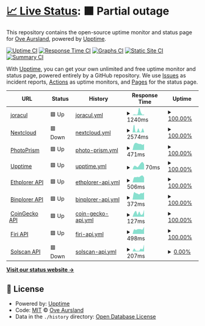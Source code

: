# [📈 Live Status](https://jeircul.github.io/upptime/): <!--live status--> **🟧 Partial outage**

This repository contains the open-source uptime monitor and status page for [Ove Aursland](https://jeircul.github.io/upptime/), powered by [Upptime](https://github.com/upptime/upptime).

[![Uptime CI](https://github.com/jeircul/upptime/workflows/Uptime%20CI/badge.svg)](https://github.com/jeircul/upptime/actions?query=workflow%3A%22Uptime+CI%22)
[![Response Time CI](https://github.com/jeircul/upptime/workflows/Response%20Time%20CI/badge.svg)](https://github.com/jeircul/upptime/actions?query=workflow%3A%22Response+Time+CI%22)
[![Graphs CI](https://github.com/jeircul/upptime/workflows/Graphs%20CI/badge.svg)](https://github.com/jeircul/upptime/actions?query=workflow%3A%22Graphs+CI%22)
[![Static Site CI](https://github.com/jeircul/upptime/workflows/Static%20Site%20CI/badge.svg)](https://github.com/jeircul/upptime/actions?query=workflow%3A%22Static+Site+CI%22)
[![Summary CI](https://github.com/jeircul/upptime/workflows/Summary%20CI/badge.svg)](https://github.com/jeircul/upptime/actions?query=workflow%3A%22Summary+CI%22)

With [Upptime](https://upptime.js.org), you can get your own unlimited and free uptime monitor and status page, powered entirely by a GitHub repository. We use [Issues](https://github.com/jeircul/upptime/issues) as incident reports, [Actions](https://github.com/jeircul/upptime/actions) as uptime monitors, and [Pages](https://jeircul.github.io/upptime/) for the status page.

<!--start: status pages-->
<!-- This summary is generated by Upptime (https://github.com/upptime/upptime) -->
<!-- Do not edit this manually, your changes will be overwritten -->
<!-- prettier-ignore -->
| URL | Status | History | Response Time | Uptime |
| --- | ------ | ------- | ------------- | ------ |
| <img alt="" src="https://www.hypergridbusiness.com/wp-content/uploads/2014/04/DuckDNS-logo.jpg" height="13"> [joracul](https://www.joracul.duckdns.org/) | 🟩 Up | [joracul.yml](https://github.com/jeircul/upptime/commits/HEAD/history/joracul.yml) | <details><summary><img alt="Response time graph" src="./graphs/joracul/response-time-week.png" height="20"> 1240ms</summary><br><a href="https://jeircul.github.io/upptime/history/joracul"><img alt="Response time 2151" src="https://img.shields.io/endpoint?url=https%3A%2F%2Fraw.githubusercontent.com%2Fjeircul%2Fupptime%2FHEAD%2Fapi%2Fjoracul%2Fresponse-time.json"></a><br><a href="https://jeircul.github.io/upptime/history/joracul"><img alt="24-hour response time 529" src="https://img.shields.io/endpoint?url=https%3A%2F%2Fraw.githubusercontent.com%2Fjeircul%2Fupptime%2FHEAD%2Fapi%2Fjoracul%2Fresponse-time-day.json"></a><br><a href="https://jeircul.github.io/upptime/history/joracul"><img alt="7-day response time 1240" src="https://img.shields.io/endpoint?url=https%3A%2F%2Fraw.githubusercontent.com%2Fjeircul%2Fupptime%2FHEAD%2Fapi%2Fjoracul%2Fresponse-time-week.json"></a><br><a href="https://jeircul.github.io/upptime/history/joracul"><img alt="30-day response time 1906" src="https://img.shields.io/endpoint?url=https%3A%2F%2Fraw.githubusercontent.com%2Fjeircul%2Fupptime%2FHEAD%2Fapi%2Fjoracul%2Fresponse-time-month.json"></a><br><a href="https://jeircul.github.io/upptime/history/joracul"><img alt="1-year response time 2151" src="https://img.shields.io/endpoint?url=https%3A%2F%2Fraw.githubusercontent.com%2Fjeircul%2Fupptime%2FHEAD%2Fapi%2Fjoracul%2Fresponse-time-year.json"></a></details> | <details><summary><a href="https://jeircul.github.io/upptime/history/joracul">100.00%</a></summary><a href="https://jeircul.github.io/upptime/history/joracul"><img alt="All-time uptime 99.73%" src="https://img.shields.io/endpoint?url=https%3A%2F%2Fraw.githubusercontent.com%2Fjeircul%2Fupptime%2FHEAD%2Fapi%2Fjoracul%2Fuptime.json"></a><br><a href="https://jeircul.github.io/upptime/history/joracul"><img alt="24-hour uptime 100.00%" src="https://img.shields.io/endpoint?url=https%3A%2F%2Fraw.githubusercontent.com%2Fjeircul%2Fupptime%2FHEAD%2Fapi%2Fjoracul%2Fuptime-day.json"></a><br><a href="https://jeircul.github.io/upptime/history/joracul"><img alt="7-day uptime 100.00%" src="https://img.shields.io/endpoint?url=https%3A%2F%2Fraw.githubusercontent.com%2Fjeircul%2Fupptime%2FHEAD%2Fapi%2Fjoracul%2Fuptime-week.json"></a><br><a href="https://jeircul.github.io/upptime/history/joracul"><img alt="30-day uptime 100.00%" src="https://img.shields.io/endpoint?url=https%3A%2F%2Fraw.githubusercontent.com%2Fjeircul%2Fupptime%2FHEAD%2Fapi%2Fjoracul%2Fuptime-month.json"></a><br><a href="https://jeircul.github.io/upptime/history/joracul"><img alt="1-year uptime 99.73%" src="https://img.shields.io/endpoint?url=https%3A%2F%2Fraw.githubusercontent.com%2Fjeircul%2Fupptime%2FHEAD%2Fapi%2Fjoracul%2Fuptime-year.json"></a></details>
| <img alt="" src="https://nextcloud.joracul.duckdns.org/core/img/logo/logo.svg" height="13"> [Nextcloud](https://nextcloud.joracul.duckdns.org) | 🟥 Down | [nextcloud.yml](https://github.com/jeircul/upptime/commits/HEAD/history/nextcloud.yml) | <details><summary><img alt="Response time graph" src="./graphs/nextcloud/response-time-week.png" height="20"> 2574ms</summary><br><a href="https://jeircul.github.io/upptime/history/nextcloud"><img alt="Response time 2763" src="https://img.shields.io/endpoint?url=https%3A%2F%2Fraw.githubusercontent.com%2Fjeircul%2Fupptime%2FHEAD%2Fapi%2Fnextcloud%2Fresponse-time.json"></a><br><a href="https://jeircul.github.io/upptime/history/nextcloud"><img alt="24-hour response time 559" src="https://img.shields.io/endpoint?url=https%3A%2F%2Fraw.githubusercontent.com%2Fjeircul%2Fupptime%2FHEAD%2Fapi%2Fnextcloud%2Fresponse-time-day.json"></a><br><a href="https://jeircul.github.io/upptime/history/nextcloud"><img alt="7-day response time 2574" src="https://img.shields.io/endpoint?url=https%3A%2F%2Fraw.githubusercontent.com%2Fjeircul%2Fupptime%2FHEAD%2Fapi%2Fnextcloud%2Fresponse-time-week.json"></a><br><a href="https://jeircul.github.io/upptime/history/nextcloud"><img alt="30-day response time 3389" src="https://img.shields.io/endpoint?url=https%3A%2F%2Fraw.githubusercontent.com%2Fjeircul%2Fupptime%2FHEAD%2Fapi%2Fnextcloud%2Fresponse-time-month.json"></a><br><a href="https://jeircul.github.io/upptime/history/nextcloud"><img alt="1-year response time 2763" src="https://img.shields.io/endpoint?url=https%3A%2F%2Fraw.githubusercontent.com%2Fjeircul%2Fupptime%2FHEAD%2Fapi%2Fnextcloud%2Fresponse-time-year.json"></a></details> | <details><summary><a href="https://jeircul.github.io/upptime/history/nextcloud">100.00%</a></summary><a href="https://jeircul.github.io/upptime/history/nextcloud"><img alt="All-time uptime 99.70%" src="https://img.shields.io/endpoint?url=https%3A%2F%2Fraw.githubusercontent.com%2Fjeircul%2Fupptime%2FHEAD%2Fapi%2Fnextcloud%2Fuptime.json"></a><br><a href="https://jeircul.github.io/upptime/history/nextcloud"><img alt="24-hour uptime 99.99%" src="https://img.shields.io/endpoint?url=https%3A%2F%2Fraw.githubusercontent.com%2Fjeircul%2Fupptime%2FHEAD%2Fapi%2Fnextcloud%2Fuptime-day.json"></a><br><a href="https://jeircul.github.io/upptime/history/nextcloud"><img alt="7-day uptime 100.00%" src="https://img.shields.io/endpoint?url=https%3A%2F%2Fraw.githubusercontent.com%2Fjeircul%2Fupptime%2FHEAD%2Fapi%2Fnextcloud%2Fuptime-week.json"></a><br><a href="https://jeircul.github.io/upptime/history/nextcloud"><img alt="30-day uptime 100.00%" src="https://img.shields.io/endpoint?url=https%3A%2F%2Fraw.githubusercontent.com%2Fjeircul%2Fupptime%2FHEAD%2Fapi%2Fnextcloud%2Fuptime-month.json"></a><br><a href="https://jeircul.github.io/upptime/history/nextcloud"><img alt="1-year uptime 99.70%" src="https://img.shields.io/endpoint?url=https%3A%2F%2Fraw.githubusercontent.com%2Fjeircul%2Fupptime%2FHEAD%2Fapi%2Fnextcloud%2Fuptime-year.json"></a></details>
| <img alt="" src="https://photoprism.joracul.duckdns.org/static/icons/logo.svg" height="13"> [PhotoPrism](https://photoprism.joracul.duckdns.org) | 🟩 Up | [photo-prism.yml](https://github.com/jeircul/upptime/commits/HEAD/history/photo-prism.yml) | <details><summary><img alt="Response time graph" src="./graphs/photo-prism/response-time-week.png" height="20"> 471ms</summary><br><a href="https://jeircul.github.io/upptime/history/photo-prism"><img alt="Response time 2317" src="https://img.shields.io/endpoint?url=https%3A%2F%2Fraw.githubusercontent.com%2Fjeircul%2Fupptime%2FHEAD%2Fapi%2Fphoto-prism%2Fresponse-time.json"></a><br><a href="https://jeircul.github.io/upptime/history/photo-prism"><img alt="24-hour response time 461" src="https://img.shields.io/endpoint?url=https%3A%2F%2Fraw.githubusercontent.com%2Fjeircul%2Fupptime%2FHEAD%2Fapi%2Fphoto-prism%2Fresponse-time-day.json"></a><br><a href="https://jeircul.github.io/upptime/history/photo-prism"><img alt="7-day response time 471" src="https://img.shields.io/endpoint?url=https%3A%2F%2Fraw.githubusercontent.com%2Fjeircul%2Fupptime%2FHEAD%2Fapi%2Fphoto-prism%2Fresponse-time-week.json"></a><br><a href="https://jeircul.github.io/upptime/history/photo-prism"><img alt="30-day response time 1502" src="https://img.shields.io/endpoint?url=https%3A%2F%2Fraw.githubusercontent.com%2Fjeircul%2Fupptime%2FHEAD%2Fapi%2Fphoto-prism%2Fresponse-time-month.json"></a><br><a href="https://jeircul.github.io/upptime/history/photo-prism"><img alt="1-year response time 2317" src="https://img.shields.io/endpoint?url=https%3A%2F%2Fraw.githubusercontent.com%2Fjeircul%2Fupptime%2FHEAD%2Fapi%2Fphoto-prism%2Fresponse-time-year.json"></a></details> | <details><summary><a href="https://jeircul.github.io/upptime/history/photo-prism">100.00%</a></summary><a href="https://jeircul.github.io/upptime/history/photo-prism"><img alt="All-time uptime 99.77%" src="https://img.shields.io/endpoint?url=https%3A%2F%2Fraw.githubusercontent.com%2Fjeircul%2Fupptime%2FHEAD%2Fapi%2Fphoto-prism%2Fuptime.json"></a><br><a href="https://jeircul.github.io/upptime/history/photo-prism"><img alt="24-hour uptime 100.00%" src="https://img.shields.io/endpoint?url=https%3A%2F%2Fraw.githubusercontent.com%2Fjeircul%2Fupptime%2FHEAD%2Fapi%2Fphoto-prism%2Fuptime-day.json"></a><br><a href="https://jeircul.github.io/upptime/history/photo-prism"><img alt="7-day uptime 100.00%" src="https://img.shields.io/endpoint?url=https%3A%2F%2Fraw.githubusercontent.com%2Fjeircul%2Fupptime%2FHEAD%2Fapi%2Fphoto-prism%2Fuptime-week.json"></a><br><a href="https://jeircul.github.io/upptime/history/photo-prism"><img alt="30-day uptime 99.96%" src="https://img.shields.io/endpoint?url=https%3A%2F%2Fraw.githubusercontent.com%2Fjeircul%2Fupptime%2FHEAD%2Fapi%2Fphoto-prism%2Fuptime-month.json"></a><br><a href="https://jeircul.github.io/upptime/history/photo-prism"><img alt="1-year uptime 99.77%" src="https://img.shields.io/endpoint?url=https%3A%2F%2Fraw.githubusercontent.com%2Fjeircul%2Fupptime%2FHEAD%2Fapi%2Fphoto-prism%2Fuptime-year.json"></a></details>
| <img alt="" src="https://raw.githubusercontent.com/upptime/upptime.js.org/master/static/img/logo.svg" height="13"> [Upptime](https://jeircul.github.io/upptime) | 🟩 Up | [upptime.yml](https://github.com/jeircul/upptime/commits/HEAD/history/upptime.yml) | <details><summary><img alt="Response time graph" src="./graphs/upptime/response-time-week.png" height="20"> 70ms</summary><br><a href="https://jeircul.github.io/upptime/history/upptime"><img alt="Response time 123" src="https://img.shields.io/endpoint?url=https%3A%2F%2Fraw.githubusercontent.com%2Fjeircul%2Fupptime%2FHEAD%2Fapi%2Fupptime%2Fresponse-time.json"></a><br><a href="https://jeircul.github.io/upptime/history/upptime"><img alt="24-hour response time 80" src="https://img.shields.io/endpoint?url=https%3A%2F%2Fraw.githubusercontent.com%2Fjeircul%2Fupptime%2FHEAD%2Fapi%2Fupptime%2Fresponse-time-day.json"></a><br><a href="https://jeircul.github.io/upptime/history/upptime"><img alt="7-day response time 70" src="https://img.shields.io/endpoint?url=https%3A%2F%2Fraw.githubusercontent.com%2Fjeircul%2Fupptime%2FHEAD%2Fapi%2Fupptime%2Fresponse-time-week.json"></a><br><a href="https://jeircul.github.io/upptime/history/upptime"><img alt="30-day response time 77" src="https://img.shields.io/endpoint?url=https%3A%2F%2Fraw.githubusercontent.com%2Fjeircul%2Fupptime%2FHEAD%2Fapi%2Fupptime%2Fresponse-time-month.json"></a><br><a href="https://jeircul.github.io/upptime/history/upptime"><img alt="1-year response time 123" src="https://img.shields.io/endpoint?url=https%3A%2F%2Fraw.githubusercontent.com%2Fjeircul%2Fupptime%2FHEAD%2Fapi%2Fupptime%2Fresponse-time-year.json"></a></details> | <details><summary><a href="https://jeircul.github.io/upptime/history/upptime">100.00%</a></summary><a href="https://jeircul.github.io/upptime/history/upptime"><img alt="All-time uptime 100.00%" src="https://img.shields.io/endpoint?url=https%3A%2F%2Fraw.githubusercontent.com%2Fjeircul%2Fupptime%2FHEAD%2Fapi%2Fupptime%2Fuptime.json"></a><br><a href="https://jeircul.github.io/upptime/history/upptime"><img alt="24-hour uptime 100.00%" src="https://img.shields.io/endpoint?url=https%3A%2F%2Fraw.githubusercontent.com%2Fjeircul%2Fupptime%2FHEAD%2Fapi%2Fupptime%2Fuptime-day.json"></a><br><a href="https://jeircul.github.io/upptime/history/upptime"><img alt="7-day uptime 100.00%" src="https://img.shields.io/endpoint?url=https%3A%2F%2Fraw.githubusercontent.com%2Fjeircul%2Fupptime%2FHEAD%2Fapi%2Fupptime%2Fuptime-week.json"></a><br><a href="https://jeircul.github.io/upptime/history/upptime"><img alt="30-day uptime 100.00%" src="https://img.shields.io/endpoint?url=https%3A%2F%2Fraw.githubusercontent.com%2Fjeircul%2Fupptime%2FHEAD%2Fapi%2Fupptime%2Fuptime-month.json"></a><br><a href="https://jeircul.github.io/upptime/history/upptime"><img alt="1-year uptime 100.00%" src="https://img.shields.io/endpoint?url=https%3A%2F%2Fraw.githubusercontent.com%2Fjeircul%2Fupptime%2FHEAD%2Fapi%2Fupptime%2Fuptime-year.json"></a></details>
| <img alt="" src="https://ethplorer.io/images/eth.png" height="13"> [Ethplorer API](https://api.ethplorer.io/getLastBlock?apiKey=freekey) | 🟩 Up | [ethplorer-api.yml](https://github.com/jeircul/upptime/commits/HEAD/history/ethplorer-api.yml) | <details><summary><img alt="Response time graph" src="./graphs/ethplorer-api/response-time-week.png" height="20"> 506ms</summary><br><a href="https://jeircul.github.io/upptime/history/ethplorer-api"><img alt="Response time 566" src="https://img.shields.io/endpoint?url=https%3A%2F%2Fraw.githubusercontent.com%2Fjeircul%2Fupptime%2FHEAD%2Fapi%2Fethplorer-api%2Fresponse-time.json"></a><br><a href="https://jeircul.github.io/upptime/history/ethplorer-api"><img alt="24-hour response time 431" src="https://img.shields.io/endpoint?url=https%3A%2F%2Fraw.githubusercontent.com%2Fjeircul%2Fupptime%2FHEAD%2Fapi%2Fethplorer-api%2Fresponse-time-day.json"></a><br><a href="https://jeircul.github.io/upptime/history/ethplorer-api"><img alt="7-day response time 506" src="https://img.shields.io/endpoint?url=https%3A%2F%2Fraw.githubusercontent.com%2Fjeircul%2Fupptime%2FHEAD%2Fapi%2Fethplorer-api%2Fresponse-time-week.json"></a><br><a href="https://jeircul.github.io/upptime/history/ethplorer-api"><img alt="30-day response time 505" src="https://img.shields.io/endpoint?url=https%3A%2F%2Fraw.githubusercontent.com%2Fjeircul%2Fupptime%2FHEAD%2Fapi%2Fethplorer-api%2Fresponse-time-month.json"></a><br><a href="https://jeircul.github.io/upptime/history/ethplorer-api"><img alt="1-year response time 566" src="https://img.shields.io/endpoint?url=https%3A%2F%2Fraw.githubusercontent.com%2Fjeircul%2Fupptime%2FHEAD%2Fapi%2Fethplorer-api%2Fresponse-time-year.json"></a></details> | <details><summary><a href="https://jeircul.github.io/upptime/history/ethplorer-api">100.00%</a></summary><a href="https://jeircul.github.io/upptime/history/ethplorer-api"><img alt="All-time uptime 99.99%" src="https://img.shields.io/endpoint?url=https%3A%2F%2Fraw.githubusercontent.com%2Fjeircul%2Fupptime%2FHEAD%2Fapi%2Fethplorer-api%2Fuptime.json"></a><br><a href="https://jeircul.github.io/upptime/history/ethplorer-api"><img alt="24-hour uptime 100.00%" src="https://img.shields.io/endpoint?url=https%3A%2F%2Fraw.githubusercontent.com%2Fjeircul%2Fupptime%2FHEAD%2Fapi%2Fethplorer-api%2Fuptime-day.json"></a><br><a href="https://jeircul.github.io/upptime/history/ethplorer-api"><img alt="7-day uptime 100.00%" src="https://img.shields.io/endpoint?url=https%3A%2F%2Fraw.githubusercontent.com%2Fjeircul%2Fupptime%2FHEAD%2Fapi%2Fethplorer-api%2Fuptime-week.json"></a><br><a href="https://jeircul.github.io/upptime/history/ethplorer-api"><img alt="30-day uptime 100.00%" src="https://img.shields.io/endpoint?url=https%3A%2F%2Fraw.githubusercontent.com%2Fjeircul%2Fupptime%2FHEAD%2Fapi%2Fethplorer-api%2Fuptime-month.json"></a><br><a href="https://jeircul.github.io/upptime/history/ethplorer-api"><img alt="1-year uptime 99.99%" src="https://img.shields.io/endpoint?url=https%3A%2F%2Fraw.githubusercontent.com%2Fjeircul%2Fupptime%2FHEAD%2Fapi%2Fethplorer-api%2Fuptime-year.json"></a></details>
| <img alt="" src="https://ethplorer.io/images/BNBb8c77482.png" height="13"> [Binplorer API](https://binplorer.com/images/0775fc6cdb5dbf3d709e494899708dab.png) | 🟩 Up | [binplorer-api.yml](https://github.com/jeircul/upptime/commits/HEAD/history/binplorer-api.yml) | <details><summary><img alt="Response time graph" src="./graphs/binplorer-api/response-time-week.png" height="20"> 372ms</summary><br><a href="https://jeircul.github.io/upptime/history/binplorer-api"><img alt="Response time 512" src="https://img.shields.io/endpoint?url=https%3A%2F%2Fraw.githubusercontent.com%2Fjeircul%2Fupptime%2FHEAD%2Fapi%2Fbinplorer-api%2Fresponse-time.json"></a><br><a href="https://jeircul.github.io/upptime/history/binplorer-api"><img alt="24-hour response time 422" src="https://img.shields.io/endpoint?url=https%3A%2F%2Fraw.githubusercontent.com%2Fjeircul%2Fupptime%2FHEAD%2Fapi%2Fbinplorer-api%2Fresponse-time-day.json"></a><br><a href="https://jeircul.github.io/upptime/history/binplorer-api"><img alt="7-day response time 372" src="https://img.shields.io/endpoint?url=https%3A%2F%2Fraw.githubusercontent.com%2Fjeircul%2Fupptime%2FHEAD%2Fapi%2Fbinplorer-api%2Fresponse-time-week.json"></a><br><a href="https://jeircul.github.io/upptime/history/binplorer-api"><img alt="30-day response time 382" src="https://img.shields.io/endpoint?url=https%3A%2F%2Fraw.githubusercontent.com%2Fjeircul%2Fupptime%2FHEAD%2Fapi%2Fbinplorer-api%2Fresponse-time-month.json"></a><br><a href="https://jeircul.github.io/upptime/history/binplorer-api"><img alt="1-year response time 512" src="https://img.shields.io/endpoint?url=https%3A%2F%2Fraw.githubusercontent.com%2Fjeircul%2Fupptime%2FHEAD%2Fapi%2Fbinplorer-api%2Fresponse-time-year.json"></a></details> | <details><summary><a href="https://jeircul.github.io/upptime/history/binplorer-api">100.00%</a></summary><a href="https://jeircul.github.io/upptime/history/binplorer-api"><img alt="All-time uptime 100.00%" src="https://img.shields.io/endpoint?url=https%3A%2F%2Fraw.githubusercontent.com%2Fjeircul%2Fupptime%2FHEAD%2Fapi%2Fbinplorer-api%2Fuptime.json"></a><br><a href="https://jeircul.github.io/upptime/history/binplorer-api"><img alt="24-hour uptime 100.00%" src="https://img.shields.io/endpoint?url=https%3A%2F%2Fraw.githubusercontent.com%2Fjeircul%2Fupptime%2FHEAD%2Fapi%2Fbinplorer-api%2Fuptime-day.json"></a><br><a href="https://jeircul.github.io/upptime/history/binplorer-api"><img alt="7-day uptime 100.00%" src="https://img.shields.io/endpoint?url=https%3A%2F%2Fraw.githubusercontent.com%2Fjeircul%2Fupptime%2FHEAD%2Fapi%2Fbinplorer-api%2Fuptime-week.json"></a><br><a href="https://jeircul.github.io/upptime/history/binplorer-api"><img alt="30-day uptime 100.00%" src="https://img.shields.io/endpoint?url=https%3A%2F%2Fraw.githubusercontent.com%2Fjeircul%2Fupptime%2FHEAD%2Fapi%2Fbinplorer-api%2Fuptime-month.json"></a><br><a href="https://jeircul.github.io/upptime/history/binplorer-api"><img alt="1-year uptime 100.00%" src="https://img.shields.io/endpoint?url=https%3A%2F%2Fraw.githubusercontent.com%2Fjeircul%2Fupptime%2FHEAD%2Fapi%2Fbinplorer-api%2Fuptime-year.json"></a></details>
| <img alt="" src="http://bitcoinist.com/wp-content/uploads/2014/06/CoinGecko_Logo-300x225.jpg" height="13"> [CoinGecko API](https://api.coingecko.com/api/v3/ping) | 🟩 Up | [coin-gecko-api.yml](https://github.com/jeircul/upptime/commits/HEAD/history/coin-gecko-api.yml) | <details><summary><img alt="Response time graph" src="./graphs/coin-gecko-api/response-time-week.png" height="20"> 127ms</summary><br><a href="https://jeircul.github.io/upptime/history/coin-gecko-api"><img alt="Response time 141" src="https://img.shields.io/endpoint?url=https%3A%2F%2Fraw.githubusercontent.com%2Fjeircul%2Fupptime%2FHEAD%2Fapi%2Fcoin-gecko-api%2Fresponse-time.json"></a><br><a href="https://jeircul.github.io/upptime/history/coin-gecko-api"><img alt="24-hour response time 217" src="https://img.shields.io/endpoint?url=https%3A%2F%2Fraw.githubusercontent.com%2Fjeircul%2Fupptime%2FHEAD%2Fapi%2Fcoin-gecko-api%2Fresponse-time-day.json"></a><br><a href="https://jeircul.github.io/upptime/history/coin-gecko-api"><img alt="7-day response time 127" src="https://img.shields.io/endpoint?url=https%3A%2F%2Fraw.githubusercontent.com%2Fjeircul%2Fupptime%2FHEAD%2Fapi%2Fcoin-gecko-api%2Fresponse-time-week.json"></a><br><a href="https://jeircul.github.io/upptime/history/coin-gecko-api"><img alt="30-day response time 121" src="https://img.shields.io/endpoint?url=https%3A%2F%2Fraw.githubusercontent.com%2Fjeircul%2Fupptime%2FHEAD%2Fapi%2Fcoin-gecko-api%2Fresponse-time-month.json"></a><br><a href="https://jeircul.github.io/upptime/history/coin-gecko-api"><img alt="1-year response time 141" src="https://img.shields.io/endpoint?url=https%3A%2F%2Fraw.githubusercontent.com%2Fjeircul%2Fupptime%2FHEAD%2Fapi%2Fcoin-gecko-api%2Fresponse-time-year.json"></a></details> | <details><summary><a href="https://jeircul.github.io/upptime/history/coin-gecko-api">100.00%</a></summary><a href="https://jeircul.github.io/upptime/history/coin-gecko-api"><img alt="All-time uptime 99.99%" src="https://img.shields.io/endpoint?url=https%3A%2F%2Fraw.githubusercontent.com%2Fjeircul%2Fupptime%2FHEAD%2Fapi%2Fcoin-gecko-api%2Fuptime.json"></a><br><a href="https://jeircul.github.io/upptime/history/coin-gecko-api"><img alt="24-hour uptime 100.00%" src="https://img.shields.io/endpoint?url=https%3A%2F%2Fraw.githubusercontent.com%2Fjeircul%2Fupptime%2FHEAD%2Fapi%2Fcoin-gecko-api%2Fuptime-day.json"></a><br><a href="https://jeircul.github.io/upptime/history/coin-gecko-api"><img alt="7-day uptime 100.00%" src="https://img.shields.io/endpoint?url=https%3A%2F%2Fraw.githubusercontent.com%2Fjeircul%2Fupptime%2FHEAD%2Fapi%2Fcoin-gecko-api%2Fuptime-week.json"></a><br><a href="https://jeircul.github.io/upptime/history/coin-gecko-api"><img alt="30-day uptime 100.00%" src="https://img.shields.io/endpoint?url=https%3A%2F%2Fraw.githubusercontent.com%2Fjeircul%2Fupptime%2FHEAD%2Fapi%2Fcoin-gecko-api%2Fuptime-month.json"></a><br><a href="https://jeircul.github.io/upptime/history/coin-gecko-api"><img alt="1-year uptime 99.99%" src="https://img.shields.io/endpoint?url=https%3A%2F%2Fraw.githubusercontent.com%2Fjeircul%2Fupptime%2FHEAD%2Fapi%2Fcoin-gecko-api%2Fuptime-year.json"></a></details>
| <img alt="" src="https://kryptoguiden.no/wp-content/uploads/2021/10/firilogo.png" height="13"> [Firi API](https://api.firi.com/time) | 🟩 Up | [firi-api.yml](https://github.com/jeircul/upptime/commits/HEAD/history/firi-api.yml) | <details><summary><img alt="Response time graph" src="./graphs/firi-api/response-time-week.png" height="20"> 498ms</summary><br><a href="https://jeircul.github.io/upptime/history/firi-api"><img alt="Response time 569" src="https://img.shields.io/endpoint?url=https%3A%2F%2Fraw.githubusercontent.com%2Fjeircul%2Fupptime%2FHEAD%2Fapi%2Ffiri-api%2Fresponse-time.json"></a><br><a href="https://jeircul.github.io/upptime/history/firi-api"><img alt="24-hour response time 717" src="https://img.shields.io/endpoint?url=https%3A%2F%2Fraw.githubusercontent.com%2Fjeircul%2Fupptime%2FHEAD%2Fapi%2Ffiri-api%2Fresponse-time-day.json"></a><br><a href="https://jeircul.github.io/upptime/history/firi-api"><img alt="7-day response time 498" src="https://img.shields.io/endpoint?url=https%3A%2F%2Fraw.githubusercontent.com%2Fjeircul%2Fupptime%2FHEAD%2Fapi%2Ffiri-api%2Fresponse-time-week.json"></a><br><a href="https://jeircul.github.io/upptime/history/firi-api"><img alt="30-day response time 504" src="https://img.shields.io/endpoint?url=https%3A%2F%2Fraw.githubusercontent.com%2Fjeircul%2Fupptime%2FHEAD%2Fapi%2Ffiri-api%2Fresponse-time-month.json"></a><br><a href="https://jeircul.github.io/upptime/history/firi-api"><img alt="1-year response time 569" src="https://img.shields.io/endpoint?url=https%3A%2F%2Fraw.githubusercontent.com%2Fjeircul%2Fupptime%2FHEAD%2Fapi%2Ffiri-api%2Fresponse-time-year.json"></a></details> | <details><summary><a href="https://jeircul.github.io/upptime/history/firi-api">100.00%</a></summary><a href="https://jeircul.github.io/upptime/history/firi-api"><img alt="All-time uptime 100.00%" src="https://img.shields.io/endpoint?url=https%3A%2F%2Fraw.githubusercontent.com%2Fjeircul%2Fupptime%2FHEAD%2Fapi%2Ffiri-api%2Fuptime.json"></a><br><a href="https://jeircul.github.io/upptime/history/firi-api"><img alt="24-hour uptime 100.00%" src="https://img.shields.io/endpoint?url=https%3A%2F%2Fraw.githubusercontent.com%2Fjeircul%2Fupptime%2FHEAD%2Fapi%2Ffiri-api%2Fuptime-day.json"></a><br><a href="https://jeircul.github.io/upptime/history/firi-api"><img alt="7-day uptime 100.00%" src="https://img.shields.io/endpoint?url=https%3A%2F%2Fraw.githubusercontent.com%2Fjeircul%2Fupptime%2FHEAD%2Fapi%2Ffiri-api%2Fuptime-week.json"></a><br><a href="https://jeircul.github.io/upptime/history/firi-api"><img alt="30-day uptime 100.00%" src="https://img.shields.io/endpoint?url=https%3A%2F%2Fraw.githubusercontent.com%2Fjeircul%2Fupptime%2FHEAD%2Fapi%2Ffiri-api%2Fuptime-month.json"></a><br><a href="https://jeircul.github.io/upptime/history/firi-api"><img alt="1-year uptime 100.00%" src="https://img.shields.io/endpoint?url=https%3A%2F%2Fraw.githubusercontent.com%2Fjeircul%2Fupptime%2FHEAD%2Fapi%2Ffiri-api%2Fuptime-year.json"></a></details>
| <img alt="" src="https://solscan.io/static/media/solana-sol-logo.b612f1402147c92338bed5af1879b175.svg" height="13"> [Solscan API](https://public-api.solscan.io/block/last?limit=10) | 🟥 Down | [solscan-api.yml](https://github.com/jeircul/upptime/commits/HEAD/history/solscan-api.yml) | <details><summary><img alt="Response time graph" src="./graphs/solscan-api/response-time-week.png" height="20"> 207ms</summary><br><a href="https://jeircul.github.io/upptime/history/solscan-api"><img alt="Response time 521" src="https://img.shields.io/endpoint?url=https%3A%2F%2Fraw.githubusercontent.com%2Fjeircul%2Fupptime%2FHEAD%2Fapi%2Fsolscan-api%2Fresponse-time.json"></a><br><a href="https://jeircul.github.io/upptime/history/solscan-api"><img alt="24-hour response time 602" src="https://img.shields.io/endpoint?url=https%3A%2F%2Fraw.githubusercontent.com%2Fjeircul%2Fupptime%2FHEAD%2Fapi%2Fsolscan-api%2Fresponse-time-day.json"></a><br><a href="https://jeircul.github.io/upptime/history/solscan-api"><img alt="7-day response time 207" src="https://img.shields.io/endpoint?url=https%3A%2F%2Fraw.githubusercontent.com%2Fjeircul%2Fupptime%2FHEAD%2Fapi%2Fsolscan-api%2Fresponse-time-week.json"></a><br><a href="https://jeircul.github.io/upptime/history/solscan-api"><img alt="30-day response time 202" src="https://img.shields.io/endpoint?url=https%3A%2F%2Fraw.githubusercontent.com%2Fjeircul%2Fupptime%2FHEAD%2Fapi%2Fsolscan-api%2Fresponse-time-month.json"></a><br><a href="https://jeircul.github.io/upptime/history/solscan-api"><img alt="1-year response time 521" src="https://img.shields.io/endpoint?url=https%3A%2F%2Fraw.githubusercontent.com%2Fjeircul%2Fupptime%2FHEAD%2Fapi%2Fsolscan-api%2Fresponse-time-year.json"></a></details> | <details><summary><a href="https://jeircul.github.io/upptime/history/solscan-api">0.00%</a></summary><a href="https://jeircul.github.io/upptime/history/solscan-api"><img alt="All-time uptime 28.83%" src="https://img.shields.io/endpoint?url=https%3A%2F%2Fraw.githubusercontent.com%2Fjeircul%2Fupptime%2FHEAD%2Fapi%2Fsolscan-api%2Fuptime.json"></a><br><a href="https://jeircul.github.io/upptime/history/solscan-api"><img alt="24-hour uptime 0.00%" src="https://img.shields.io/endpoint?url=https%3A%2F%2Fraw.githubusercontent.com%2Fjeircul%2Fupptime%2FHEAD%2Fapi%2Fsolscan-api%2Fuptime-day.json"></a><br><a href="https://jeircul.github.io/upptime/history/solscan-api"><img alt="7-day uptime 0.00%" src="https://img.shields.io/endpoint?url=https%3A%2F%2Fraw.githubusercontent.com%2Fjeircul%2Fupptime%2FHEAD%2Fapi%2Fsolscan-api%2Fuptime-week.json"></a><br><a href="https://jeircul.github.io/upptime/history/solscan-api"><img alt="30-day uptime 0.00%" src="https://img.shields.io/endpoint?url=https%3A%2F%2Fraw.githubusercontent.com%2Fjeircul%2Fupptime%2FHEAD%2Fapi%2Fsolscan-api%2Fuptime-month.json"></a><br><a href="https://jeircul.github.io/upptime/history/solscan-api"><img alt="1-year uptime 28.83%" src="https://img.shields.io/endpoint?url=https%3A%2F%2Fraw.githubusercontent.com%2Fjeircul%2Fupptime%2FHEAD%2Fapi%2Fsolscan-api%2Fuptime-year.json"></a></details>

<!--end: status pages-->

[**Visit our status website →**](https://jeircul.github.io/upptime/)

## 📄 License

- Powered by: [Upptime](https://github.com/upptime/upptime)
- Code: [MIT](./LICENSE) © [Ove Aursland](https://demo.upptime.js.org)
- Data in the `./history` directory: [Open Database License](https://opendatacommons.org/licenses/odbl/1-0/)
